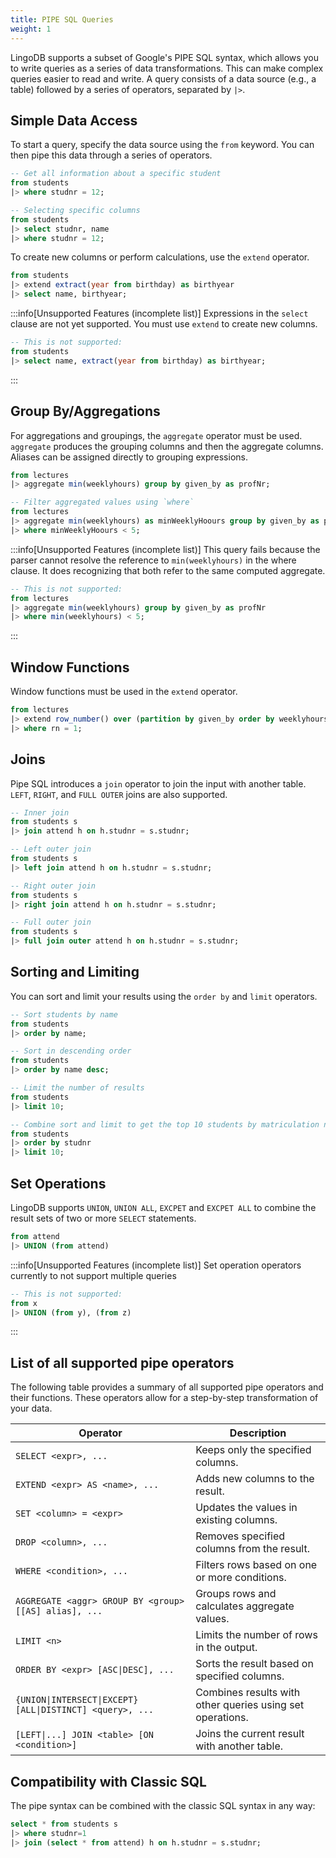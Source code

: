```yaml
---
title: PIPE SQL Queries
weight: 1
---
```


LingoDB supports a subset of Google's PIPE SQL syntax, which allows you to write queries as a series of data transformations. This can make complex queries easier to read and write. A query consists of a data source (e.g., a table) followed by a series of operators, separated by `|>`.

## Simple Data Access

To start a query, specify the data source using the `from` keyword. You can then pipe this data through a series of operators.

```sql
-- Get all information about a specific student
from students
|> where studnr = 12;

-- Selecting specific columns
from students
|> select studnr, name
|> where studnr = 12;
```

To create new columns or perform calculations, use the `extend` operator.

```sql
from students
|> extend extract(year from birthday) as birthyear
|> select name, birthyear;
```

:::info[Unsupported Features (incomplete list)]
Expressions in the `select` clause are not yet supported. You must use `extend` to create new columns.
```sql
-- This is not supported:
from students
|> select name, extract(year from birthday) as birthyear;
```
:::

## Group By/Aggregations

For aggregations and groupings, the `aggregate` operator must be used. `aggregate` produces the grouping columns and then the aggregate columns. Aliases can be assigned directly to grouping expressions.

```sql
from lectures
|> aggregate min(weeklyhours) group by given_by as profNr;

-- Filter aggregated values using `where`
from lectures
|> aggregate min(weeklyhours) as minWeeklyHoours group by given_by as profNr
|> where minWeeklyHoours < 5;
```

:::info[Unsupported Features (incomplete list)]
This query fails because the parser cannot resolve the reference to `min(weeklyhours)` in the where clause.
It does recognizing that both refer to the same computed aggregate.
```sql
-- This is not supported:
from lectures
|> aggregate min(weeklyhours) group by given_by as profNr
|> where min(weeklyhours) < 5;
```
:::

## Window Functions

Window functions must be used in the `extend` operator.

```sql
from lectures
|> extend row_number() over (partition by given_by order by weeklyhours desc) as rn
|> where rn = 1;
```

## Joins

Pipe SQL introduces a `join` operator to join the input with another table. `LEFT`, `RIGHT`, and `FULL OUTER` joins are also supported.

```sql
-- Inner join
from students s
|> join attend h on h.studnr = s.studnr;

-- Left outer join
from students s
|> left join attend h on h.studnr = s.studnr;

-- Right outer join
from students s
|> right join attend h on h.studnr = s.studnr;

-- Full outer join
from students s
|> full join outer attend h on h.studnr = s.studnr;
```

## Sorting and Limiting

You can sort and limit your results using the `order by` and `limit` operators.

```sql
-- Sort students by name
from students
|> order by name;

-- Sort in descending order
from students
|> order by name desc;

-- Limit the number of results
from students
|> limit 10;

-- Combine sort and limit to get the top 10 students by matriculation number
from students
|> order by studnr
|> limit 10;
```
## Set Operations

LingoDB supports `UNION`, `UNION ALL`, `EXCPET` and `EXCPET ALL` to combine the result sets of two or more `SELECT` statements.

```sql
from attend
|> UNION (from attend)
```
:::info[Unsupported Features (incomplete list)]
Set operation operators currently to not support multiple queries
```sql
-- This is not supported:
from x
|> UNION (from y), (from z)
```
:::

## List of all supported pipe operators

The following table provides a summary of all supported pipe operators and their functions. These operators allow for a step-by-step transformation of your data.

| Operator       | Description |
|----------------|-------------|
| `SELECT <expr>, ...`| Keeps only the specified columns. |
| `EXTEND <expr> AS <name>, ...`| Adds new columns to the result. |
| `SET <column> = <expr>`| Updates the values in existing columns. |
| `DROP <column>, ...`| Removes specified columns from the result. |
| `WHERE <condition>, ...`| Filters rows based on one or more conditions. |
| `AGGREGATE <aggr> GROUP BY <group> [[AS] alias], ...` | Groups rows and calculates aggregate values. |
| `LIMIT <n>`| Limits the number of rows in the output. |
| `ORDER BY <expr> [ASC\|DESC], ...`| Sorts the result based on specified columns. |
| `{UNION\|INTERSECT\|EXCEPT} [ALL\|DISTINCT] <query>, ... ` | Combines results with other queries using set operations. |
|  `[LEFT\|...] JOIN <table> [ON <condition>]` | Joins the current result with another table. |

## Compatibility with Classic SQL

The pipe syntax can be combined with the classic SQL syntax in any way:

```sql
select * from students s
|> where studnr=1
|> join (select * from attend) h on h.studnr = s.studnr;
```
